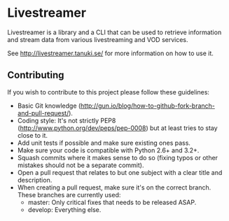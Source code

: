 Livestreamer
============
Livestreamer is a library and a CLI that can be used to retrieve information and stream data from various livestreaming and VOD services.

See http://livestreamer.tanuki.se/ for more information on how to use it.


Contributing
------------

If you wish to contribute to this project please follow these guidelines:

- Basic Git knowledge (http://gun.io/blog/how-to-github-fork-branch-and-pull-request/).
- Coding style: It's not strictly PEP8 (http://www.python.org/dev/peps/pep-0008) but at least tries to stay close to it.
- Add unit tests if possible and make sure existing ones pass.
- Make sure your code is compatible with Python 2.6+ and 3.2+.
- Squash commits where it makes sense to do so (fixing typos or other mistakes should not be a separate commit).
- Open a pull request that relates to but one subject with a clear title and description.
- When creating a pull request, make sure it's on the correct branch. These branches are currently used:
  - master: Only critical fixes that needs to be released ASAP.
  - develop: Everything else.
